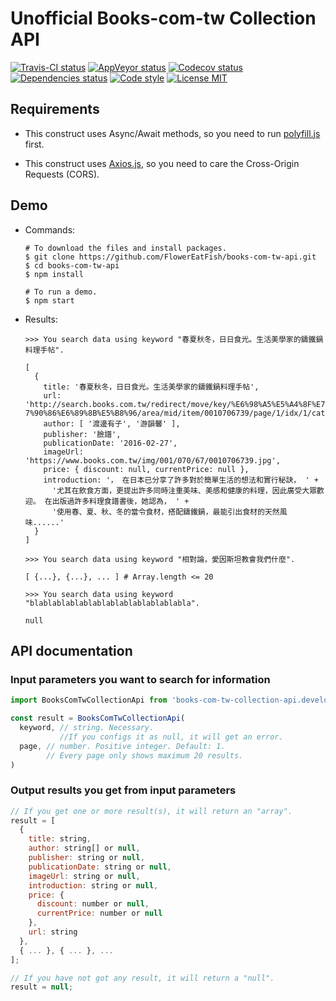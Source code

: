 # Unofficial Books-com-tw Collection API

[![Travis-CI status](https://travis-ci.com/FlowerEatFish/books-com-tw-api.svg?branch=master)](https://travis-ci.com/FlowerEatFish/books-com-tw-api/builds)
[![AppVeyor status](https://ci.appveyor.com/api/projects/status/tg20it4v5621vv3y/branch/master?svg=true)](https://ci.appveyor.com/project/FlowerEatFish/books-com-tw-api/history)
[![Codecov status](https://codecov.io/gh/FlowerEatFish/books-com-tw-api/branch/master/graph/badge.svg)](https://codecov.io/gh/FlowerEatFish/books-com-tw-api/commits)
[![Dependencies status](https://david-dm.org/FlowerEatFish/books-com-tw-api/status.svg)](https://david-dm.org/FlowerEatFish/books-com-tw-api)
[![Code style](https://img.shields.io/badge/code_style-standard-brightgreen.svg)](https://standardjs.com)
[![License MIT](https://img.shields.io/badge/license-MIT-blue.svg)](https://opensource.org/licenses/MIT)

## Requirements

- This construct uses Async/Await methods, so you need to run [polyfill.js](https://polyfill.io/v2/docs/) first.

- This construct uses [Axios.js](https://github.com/axios/axios), so you need to care the Cross-Origin Requests (CORS).

## Demo

- Commands:

  ```shell
  # To download the files and install packages.
  $ git clone https://github.com/FlowerEatFish/books-com-tw-api.git
  $ cd books-com-tw-api
  $ npm install

  # To run a demo.
  $ npm start
  ```

- Results:

  ```shell
  >>> You search data using keyword "春夏秋冬，日日食光。生活美學家的鑄鐵鍋料理手帖".

  [
    {
      title: '春夏秋冬，日日食光。生活美學家的鑄鐵鍋料理手帖',
      url: 'http://search.books.com.tw/redirect/move/key/%E6%98%A5%E5%A4%8F%E7%A7%8B%E5%86%AC%EF%BC%8C%E6%97%A5%E6%97%A5%E9%A3%9F%E5%85%89%E3%80%82%E7%94%9F%E6%B4%BB%E7%BE%8E%E5%AD%B8%E5%AE%B6%E7%9A%84%E9%91%84%E9%90%B5%E9%8D%8B%E6%96%99%E
  7%90%86%E6%89%8B%E5%B8%96/area/mid/item/0010706739/page/1/idx/1/cat/001/pdf/1',
      author: [ '渡邊有子', '游韻馨' ],
      publisher: '臉譜',
      publicationDate: '2016-02-27',
      imageUrl: 'https://www.books.com.tw/img/001/070/67/0010706739.jpg',
      price: { discount: null, currentPrice: null },
      introduction: '， 在日本已分享了許多對於簡單生活的想法和實行秘訣， ' +
        '尤其在飲食方面，更提出許多同時注重美味、美感和健康的料理，因此廣受大眾歡迎。 在出版過許多料理食譜書後，她認為， ' +
        '使用春、夏、秋、冬的當令食材，搭配鑄鐵鍋，最能引出食材的天然風味......'
    }
  ]
  ```

  ```shell
  >>> You search data using keyword "相對論，愛因斯坦教會我們什麼".

  [ {...}, {...}, ... ] # Array.length <= 20
  ```

  ```shell
  >>> You search data using keyword "blablablablablablablablablablablabla".

  null
  ```

## API documentation

### Input parameters you want to search for information

  ```js
  import BooksComTwCollectionApi from 'books-com-tw-collection-api.development'; // Here uses development mode as an example

  const result = BooksComTwCollectionApi(
    keyword, // string. Necessary.
             //If you configs it as null, it will get an error.
    page, // number. Positive integer. Default: 1.
          // Every page only shows maximum 20 results.
  )
  ```

### Output results you get from input parameters

  ```js
  // If you get one or more result(s), it will return an "array".
  result = [
    {
      title: string,
      author: string[] or null,
      publisher: string or null,
      publicationDate: string or null,
      imageUrl: string or null,
      introduction: string or null,
      price: {
        discount: number or null,
        currentPrice: number or null
      },
      url: string
    },
    { ... }, { ... }, ...
  ];

  // If you have not got any result, it will return a "null".
  result = null;
  ```
